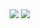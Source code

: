 <img src="https://img.shields.io/badge/Android-3DDC84?style=flat-square&logo=Android&logoColor=white"/>
<img src="https://img.shields.io/badge/Expo-3DDC84?style=flat-square&logo=Expo&logoColor=white"/>
